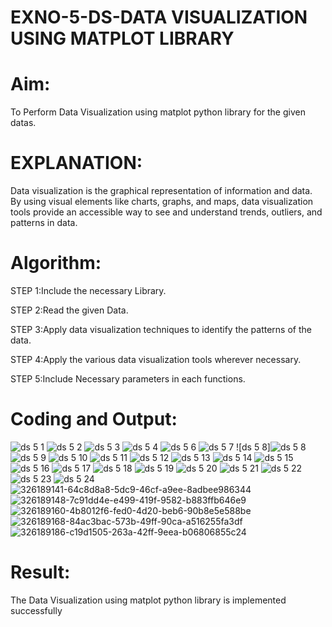 # EXNO-5-DS-DATA VISUALIZATION USING MATPLOT LIBRARY

# Aim:
  To Perform Data Visualization using matplot python library for the given datas.

# EXPLANATION:
Data visualization is the graphical representation of information and data. By using visual elements like charts, graphs, and maps, data visualization tools provide an accessible way to see and understand trends, outliers, and patterns in data.

# Algorithm:
STEP 1:Include the necessary Library.

STEP 2:Read the given Data.

STEP 3:Apply data visualization techniques to identify the patterns of the data.

STEP 4:Apply the various data visualization tools wherever necessary.

STEP 5:Include Necessary parameters in each functions.

# Coding and Output:

![ds 5 1](https://github.com/maha712/EXNO-5-DS/assets/121156360/61dcbf5f-33d4-4a74-93b4-e3c476598ee9)
![ds 5 2](https://github.com/maha712/EXNO-5-DS/assets/121156360/3559fd71-7c69-4a6a-aa2d-990568b0512b)
![ds 5 3](https://github.com/maha712/EXNO-5-DS/assets/121156360/c45dbff3-7955-4bb6-90b9-d872a7edcc9a)
![ds 5 4](https://github.com/maha712/EXNO-5-DS/assets/121156360/2ee4ae85-0bf8-4868-b367-8037f6025ccd)
![ds 5 6](https://github.com/maha712/EXNO-5-DS/assets/121156360/b26fa67e-625d-4b0a-925d-dfd5787fa6eb)
![ds 5 7](https://github.com/maha712/EXNO-5-DS/assets/121156360/5a215aaf-e948-486c-afb0-2d8bbcd79ef2)
![ds 5 8]![ds 5 8](https://github.com/maha712/EXNO-5-DS/assets/121156360/5d55dc62-54a2-4617-af62-1d6446402ff9)
![ds 5 9](https://github.com/maha712/EXNO-5-DS/assets/121156360/32155b01-4bb7-44a2-9b6b-84fa421ed0ec)
![ds 5 10](https://github.com/maha712/EXNO-5-DS/assets/121156360/83e2d7b0-44ed-491d-b4e4-fe02d7beaaa0)
![ds 5 11](https://github.com/maha712/EXNO-5-DS/assets/121156360/128acdde-2c9e-42bb-8b14-da5b57b20ad1)
![ds 5 12](https://github.com/maha712/EXNO-5-DS/assets/121156360/e9165e61-d1af-49ca-9e9b-52b21a44beb5)
![ds 5 13](https://github.com/maha712/EXNO-5-DS/assets/121156360/b24725ca-7007-4a55-a89c-10bc40841167)
![ds 5 14](https://github.com/maha712/EXNO-5-DS/assets/121156360/5bbd9c28-85e3-466f-8bb5-3a171cdd30b8)
![ds 5 15](https://github.com/maha712/EXNO-5-DS/assets/121156360/dfc983c5-e195-43d3-b711-3f23595a94a5)
![ds 5 16](https://github.com/maha712/EXNO-5-DS/assets/121156360/aec379b9-cb5b-4990-ab82-1e929ea333ab)
![ds 5 17](https://github.com/maha712/EXNO-5-DS/assets/121156360/d66223f3-6212-452f-bbf8-8a45421c436f)
![ds 5 18](https://github.com/maha712/EXNO-5-DS/assets/121156360/601ff386-c1c8-4ffd-b983-c12cf3ebd55c)
![ds 5 19](https://github.com/maha712/EXNO-5-DS/assets/121156360/2f70a698-c355-4a21-b1b9-db8f9cf68bfc)
![ds 5 20](https://github.com/maha712/EXNO-5-DS/assets/121156360/f7270b6c-bdb8-4f95-9291-dcd9079cdd43)
![ds 5 21](https://github.com/maha712/EXNO-5-DS/assets/121156360/d9bb2211-487f-46cd-b59b-7c2a6de3f54d)
![ds 5 22](https://github.com/maha712/EXNO-5-DS/assets/121156360/1fc10577-d09a-4b54-be6d-697519df1d03)
![ds 5 23](https://github.com/maha712/EXNO-5-DS/assets/121156360/87cfd616-44db-49c4-8037-3d71cb6f3977)
![ds 5 24](https://github.com/maha712/EXNO-5-DS/assets/121156360/6107fb22-fb67-4aed-b59e-532c360fb5f1)
![326189141-64c8d8a8-5dc9-46cf-a9ee-8adbee986344](https://github.com/maha712/EXNO-5-DS/assets/121156360/e0641e24-56cf-43ee-9e80-9a1acab7282f)
![326189148-7c91dd4e-e499-419f-9582-b883ffb646e9](https://github.com/maha712/EXNO-5-DS/assets/121156360/adb23ecd-3d89-4da6-9e1a-f121b60f3d2f)
![326189160-4b8012f6-fed0-4d20-beb6-90b8e5e588be](https://github.com/maha712/EXNO-5-DS/assets/121156360/e287b81d-5607-4609-b4f2-244643f486b7)
![326189168-84ac3bac-573b-49ff-90ca-a516255fa3df](https://github.com/maha712/EXNO-5-DS/assets/121156360/bdf7a186-eeef-4a5c-a32d-cfd7f091e700)
![326189186-c19d1505-263a-42ff-9eea-b06806855c24](https://github.com/maha712/EXNO-5-DS/assets/121156360/2708cfb9-e2b5-4b5d-a2e7-43886da88b40)

# Result:
The Data Visualization using matplot python library is implemented successfully
